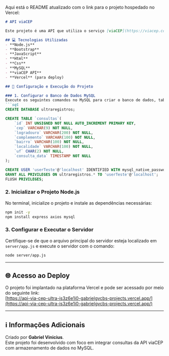 Aqui está o README atualizado com o link para o projeto hospedado no Vercel:  

```markdown
# API viaCEP

Este projeto é uma API que utiliza o serviço [viaCEP](https://viacep.com.br/) para realizar consultas de CEP e armazena os resultados em um banco de dados MySQL.

## 💻 Tecnologias Utilizadas
- **Node.js**
- **Bootstrap**
- **JavaScript**
- **Html**
- **Css**  
- **MySQL**  
- **viaCEP API**  
- **Vercel** (para deploy)

## 🚀 Configuração e Execução do Projeto

### 1. Configurar o Banco de Dados MySQL  
Execute os seguintes comandos no MySQL para criar o banco de dados, tabela e configurar o usuário:  
```sql
CREATE DATABASE ultraregistros;

CREATE TABLE `consultas`(
    `id` INT UNSIGNED NOT NULL AUTO_INCREMENT PRIMARY KEY,
    `cep` VARCHAR(9) NOT NULL,
    `logradouro` VARCHAR(200) NOT NULL,
    `complemento` VARCHAR(100) NOT NULL,
    `bairro` VARCHAR(100) NOT NULL,
    `localidade` VARCHAR(100) NOT NULL,
    `uf` CHAR(2) NOT NULL,
    `consulta_data` TIMESTAMP NOT NULL
);

CREATE USER 'userTeste'@'localhost' IDENTIFIED WITH mysql_native_password BY 'senhaTeste';
GRANT ALL PRIVILEGES ON ultraregistros.* TO 'userTeste'@'localhost';
FLUSH PRIVILEGES;
```

### 2. Inicializar o Projeto Node.js  
No terminal, inicialize o projeto e instale as dependências necessárias:  
```bash
npm init -y
npm install express axios mysql
```

### 3. Configurar e Executar o Servidor  
Certifique-se de que o arquivo principal do servidor esteja localizado em `server/app.js` e execute o servidor com o comando:  
```bash
node server/app.js
```

---

## 🌐 Acesso ao Deploy  
O projeto foi implantado na plataforma Vercel e pode ser acessado por meio do seguinte link:  
[https://api-via-cep-ultra-is3z6e1i0-gabrielgvcbs-projects.vercel.app/](https://api-via-cep-ultra-is3z6e1i0-gabrielgvcbs-projects.vercel.app/)

---

## ℹ️ Informações Adicionais  
Criado por **Gabriel Vinicius**.  
Este projeto foi desenvolvido com foco em integrar consultas da API viaCEP com armazenamento de dados no MySQL.
```
